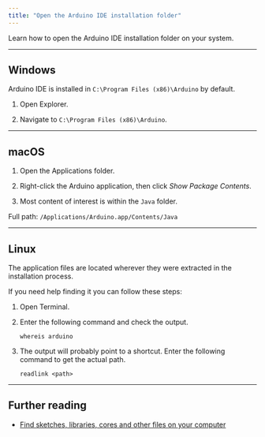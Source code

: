 ```yaml
---
title: "Open the Arduino IDE installation folder"
---
```


Learn how to open the Arduino IDE installation folder on your system.

---

## Windows

Arduino IDE is installed in `C:\Program Files (x86)\Arduino` by default.

1. Open Explorer.

2. Navigate to `C:\Program Files (x86)\Arduino`.

---

## macOS

1. Open the Applications folder.

2. Right-click the Arduino application, then click _Show Package Contents_.

3. Most content of interest is within the `Java` folder.

Full path: `/Applications/Arduino.app/Contents/Java`

---

## Linux

The application files are located wherever they were extracted in the installation process.

If you need help finding it you can follow these steps:

1. Open Terminal.

2. Enter the following command and check the output.

   `whereis arduino`

3. The output will probably point to a shortcut. Enter the following command to get the actual path.

   `readlink <path>`

---

## Further reading

* [Find sketches, libraries, cores and other files on your computer](https://support.arduino.cc/hc/en-us/articles/4411202655634)
